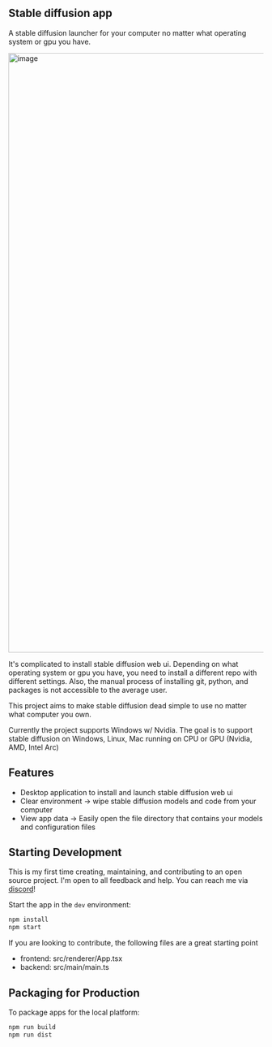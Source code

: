 ## Stable diffusion app

A stable diffusion launcher for your computer no matter what operating system or gpu you have.

<img width="1181" alt="image" src="https://github.com/MinhNgyuen/stable-diffusion-app/assets/8717105/25c857cc-bad7-4a2e-b811-f1c8bcc308d4">

It's complicated to install stable diffusion web ui. Depending on what operating system or gpu you have, you need to install a different repo with different settings. Also, the manual process of installing git, python, and packages is not accessible to the average user.

This project aims to make stable diffusion dead simple to use no matter what computer you own.

Currently the project supports Windows w/ Nvidia. The goal is to support stable diffusion on Windows, Linux, Mac running on CPU or GPU (Nvidia, AMD, Intel Arc)

## Features

- Desktop application to install and launch stable diffusion web ui
- Clear environment -> wipe stable diffusion models and code from your computer
- View app data -> Easily open the file directory that contains your models and configuration files

## Starting Development

This is my first time creating, maintaining, and contributing to an open source project.
I'm open to all feedback and help. You can reach me via [discord](https://discord.gg/62VkDXtrW8)!

Start the app in the `dev` environment:

```bash
npm install
npm start
```

If you are looking to contribute, the following files are a great starting point

- frontend: src/renderer/App.tsx
- backend: src/main/main.ts

## Packaging for Production

To package apps for the local platform:

```bash
npm run build
npm run dist
```
